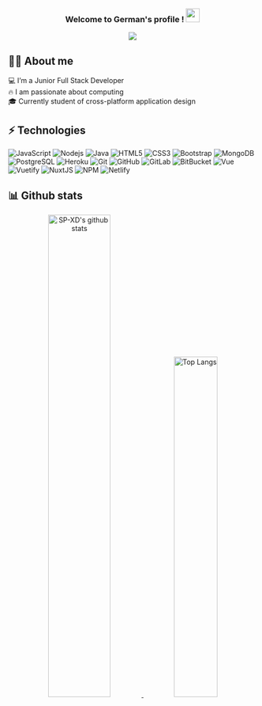 <h3 align="center">
  Welcome to German's profile ! 
  <img src="https://media.giphy.com/media/hvRJCLFzcasrR4ia7z/giphy.gif" width="28">

</h3>
<p align="center">
  <a href="https://github.com/DenverCoder1/readme-typing-svg"><img src="https://readme-typing-svg.herokuapp.com?color=%23F77F3B&center=true&vCenter=true&lines=Full-stack+Web+Developer;Always+learning+new+things"></a>

</p>

## 👨‍💻 About me
💻 I’m a Junior Full Stack Developer
<br>
🔥  I am passionate about computing
<br>
🎓 Currently student of cross-platform application design

## ⚡ Technologies

![JavaScript](https://img.shields.io/badge/-JavaScript-black?style=flat-square&logo=javascript)
![Nodejs](https://img.shields.io/badge/-Nodejs-black?style=flat-square&logo=Node.js)
![Java](https://img.shields.io/badge/-java-E34A86?style=flat-square&logo=java)
![HTML5](https://img.shields.io/badge/-HTML5-E34F26?style=flat-square&logo=html5&logoColor=white)
![CSS3](https://img.shields.io/badge/-CSS3-1572B6?style=flat-square&logo=css3)
![Bootstrap](https://img.shields.io/badge/-Bootstrap-563D7C?style=flat-square&logo=bootstrap)
![MongoDB](https://img.shields.io/badge/-MongoDB-black?style=flat-square&logo=mongodb)
![PostgreSQL](https://img.shields.io/badge/-PostgreSQL-336791?style=flat-square&logo=postgresql)
![Heroku](https://img.shields.io/badge/-Heroku-430098?style=flat-square&logo=heroku)
![Git](https://img.shields.io/badge/-Git-black?style=flat-square&logo=git)
![GitHub](https://img.shields.io/badge/-GitHub-181717?style=flat-square&logo=github)
![GitLab](https://img.shields.io/badge/-GitLab-FCA121?style=flat-square&logo=gitlab)
![BitBucket](https://img.shields.io/badge/-BitBucket-darkblue?style=flat-square&logo=bitbucket)
![Vue](https://img.shields.io/badge/-Vue-4fc08d?style=flat&logo=Vue.js&logoColor=fff)
![Vuetify](https://img.shields.io/badge/Vuetify-1867C0?style=for-the-badge&logo=vuetify&logoColor=AEDDFF)
![NuxtJS](https://img.shields.io/badge/Nuxt-black?style=for-the-badge&logo=nuxt.js&logoColor=white)
![NPM](https://img.shields.io/badge/NPM-%23000000.svg?style=for-the-badge&logo=npm&logoColor=white)
![Netlify](https://img.shields.io/badge/netlify-%23000000.svg?style=for-the-badge&logo=netlify&logoColor=#00C7B7)

## 📊 Github stats
<div align="center" >

<a  href="https://github.com/gereza7">
  
<img alt="SP-XD's github stats" width="50%" src="https://github-readme-stats.vercel.app/api?username=gereza7&show_icons=true&count_private=true&hide_border=true&bg_color=50,e96205,904e99&title_color=fff&text_color=fff&icon_color=f2f2f2" href="https://github.com/gereza7" />
<img alt="Top Langs" width="42%" src="https://github-readme-stats.vercel.app/api/top-langs/?username=gereza7&layout=compact&count_private=true&&hide_border=true&bg_color=904e99&title_color=fff&text_color=fff&icon_color=f2f2f2&hide=jupyter%20notebook&langs_count=5" href="https://github.com/gereza7" />

</a>




</div>

